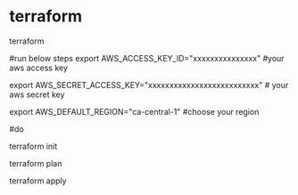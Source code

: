 # terraform
terraform

#run below steps
export AWS_ACCESS_KEY_ID="xxxxxxxxxxxxxxx" #your aws access key

export AWS_SECRET_ACCESS_KEY="xxxxxxxxxxxxxxxxxxxxxxxxxx" # your aws secret key

export AWS_DEFAULT_REGION="ca-central-1" #choose your region


#do

terraform init

terraform plan

terraform apply
